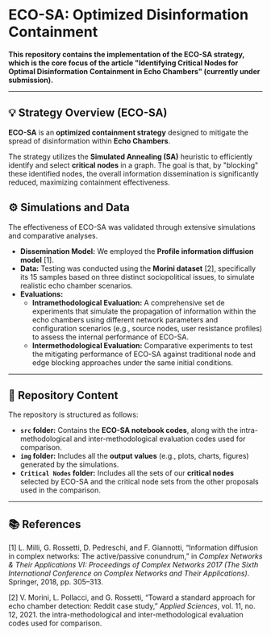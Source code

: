 # ECO-SA: Optimized Disinformation Containment

**This repository contains the implementation of the ECO-SA strategy, which is the core focus of the article "Identifying Critical Nodes for Optimal Disinformation Containment in Echo Chambers" (currently under submission).**

---

## 💡 Strategy Overview (ECO-SA)

**ECO-SA** is an **optimized containment strategy** designed to mitigate the spread of disinformation within **Echo Chambers**.

The strategy utilizes the **Simulated Annealing (SA)** heuristic to efficiently identify and select **critical nodes** in a graph. The goal is that, by "blocking" these identified nodes, the overall information dissemination is significantly reduced, maximizing containment effectiveness.

## ⚙️ Simulations and Data

The effectiveness of ECO-SA was validated through extensive simulations and comparative analyses.

* **Dissemination Model:** We employed the **Profile information diffusion model** [1].
* **Data:** Testing was conducted using the **Morini dataset** [2], specifically its 15 samples based on three distinct sociopolitical issues, to simulate realistic echo chamber scenarios.
* **Evaluations:**
    * **Intramethodological Evaluation:** A comprehensive set de experiments that simulate the propagation of information within the echo chambers using different network parameters and configuration scenarios (e.g., source nodes, user resistance profiles) to assess the internal performance of ECO-SA.
    * **Intermethodological Evaluation:** Comparative experiments to test the mitigating performance of ECO-SA against traditional node and edge blocking approaches under the same initial conditions.

---

## 📁 Repository Content

The repository is structured as follows:

* **`src` folder:** Contains the **ECO-SA notebook codes**, along with the intra-methodological and inter-methodological evaluation codes used for comparison.
* **`img` folder:** Includes all the **output values** (e.g., plots, charts, figures) generated by the simulations.
* **`Critical Nodes` folder:** Includes all the sets of our **critical nodes** selected by ECO-SA and the critical node sets from the other proposals used in the comparison.

---

## 📚 References

[1] L. Milli, G. Rossetti, D. Pedreschi, and F. Giannotti, “Information diffusion in complex networks: The active/passive conundrum,” in *Complex Networks & Their Applications VI: Proceedings of Complex Networks 2017 (The Sixth International Conference on Complex Networks and Their Applications)*. Springer, 2018, pp. 305–313.

[2] V. Morini, L. Pollacci, and G. Rossetti, “Toward a standard approach for echo chamber detection: Reddit case study,” *Applied Sciences*, vol. 11, no. 12, 2021. the intra-methodological and inter-methodological evaluation codes used for comparison.

